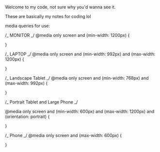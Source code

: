 Welcome to my code, not sure why you'd wanna see it.

These are basically my notes for coding lol

media queries for use:

/_ MONITOR _/
@media only screen and (min-width: 1200px) {

}

/_ LAPTOP _/
@media only screen and (min-width: 992px) and (max-width: 1200px) {

}

/_ Landscape Tablet _/
@media only screen and (min-width: 768px) and (max-width: 992px) {

}

/_ Portrait Tablet and Large Phone _/

@media only screen and (min-width: 600px) and (max-width: 1200px) and (orientation: portrait) {

}

/_ Phone _/
@media only screen and (max-width: 600px) {

}
